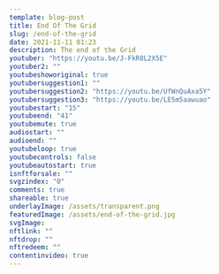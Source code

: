 ```yaml
---
template: blog-post
title: End Of The Grid
slug: /end-of-the-grid
date: 2021-11-11 01:23
description: The end of the Grid
youtuber: "https://youtu.be/J-FkR8L2X5E"
youtuber2: ""
youtubeshoworiginal: true
youtubersuggestion1: ""
youtubersuggestion2: "https://youtu.be/UfWnQuAxa5Y"
youtubersuggestion3: "https://youtu.be/LE5m5aawuao"
youtubestart: "15"
youtubeend: "41"
youtubemute: true
audiostart: ""
audioend: ""
youtubeloop: true
youtubecontrols: false
youtubeautostart: true
isnftforsale: ""
svgzindex: "0"
comments: true
shareable: true
underlayImage: /assets/transparent.png
featuredImage: /assets/end-of-the-grid.jpg
svgImage: 
nftlink: ""
nftdrop: ""
nftredeem: ""
contentinvideo: true
---
```





<div style="position:relative; top:0; z-index:0; border:px solid blue; height:100vh; width:100vw; overflow:hidden; display:flex; ">













</div>











<object style="width:100%; height:100vh; position:absolute; top:0; right:0;" class="character" id="svg1" data="/assets/mcp.svg" type="image/svg+xml" alt="animated content" title="animated content" ></object>



<object style="width:100vw; height:100vh; position:absolute; top:0; right:0; left:0;" class="character evil" id="svg1" data="/assets/mcp-effects.svg" type="image/svg+xml" alt="animated content" title="animated content" ></object>






<!-- XjuLZwlDxh8 -->
